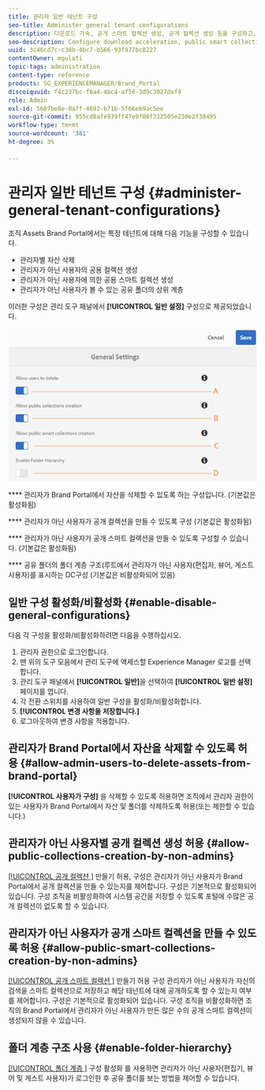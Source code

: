 ```yaml
---
title: 관리자 일반 테넌트 구성
seo-title: Administer general tenant configurations
description: 다운로드 가속, 공개 스마트 컬렉션 생성, 공개 컬렉션 생성 등을 구성하고, 관리 사용자가 테넌트에 대한 자산을 삭제할 수 있도록 합니다.
seo-description: Configure download acceleration, public smart collection creation, public collection creation, and enable admin users to delete assets on tenants.
uuid: 3c46cd7c-c38b-4bc7-b566-93f977bc8227
contentOwner: mgulati
topic-tags: administration
content-type: reference
products: SG_EXPERIENCEMANAGER/Brand_Portal
discoiquuid: f4c237bc-f6a4-4bc4-af56-3d9c3027daf4
role: Admin
exl-id: 5607be8e-0a7f-4692-b71b-5f66eb9ac5ee
source-git-commit: 955cd8afe939ff47e9f08f312505e230e2f38495
workflow-type: tm+mt
source-wordcount: '381'
ht-degree: 3%

---
```


# 관리자 일반 테넌트 구성 {#administer-general-tenant-configurations}

조직 Assets Brand Portal에서는 특정 테넌트에 대해 다음 기능을 구성할 수 있습니다.

* 관리자별 자산 삭제
* 관리자가 아닌 사용자의 공용 컬렉션 생성
* 관리자가 아닌 사용자에 의한 공용 스마트 컬렉션 생성
* 관리자가 아닌 사용자가 볼 수 있는 공유 폴더의 상위 계층

이러한 구성은 관리 도구 패널에서 **[!UICONTROL 일반 설정]** 구성으로 제공되었습니다.

![](assets/general-config.png)

****   관리자가 Brand Portal에서 자산을 삭제할 수 있도록 하는 구성입니다. (기본값은 활성화됨)

****   관리자가 아닌 사용자가 공개 컬렉션을 만들 수 있도록 구성 (기본값은 활성화됨)

****   관리자가 아닌 사용자가 공개 스마트 컬렉션을 만들 수 있도록 구성할 수 있습니다. (기본값은 활성화됨)

****  공유 폴더의 폴더 계층 구조(루트에서 관리자가 아닌 사용자(편집자, 뷰어, 게스트 사용자)를 표시하는 DC구성 (기본값은 비활성화되어 있음)

## 일반 구성 활성화/비활성화 {#enable-disable-general-configurations}

다음 각 구성을 활성화/비활성화하려면 다음을 수행하십시오.

1. 관리자 권한으로 로그인합니다.
1. 맨 위의 도구 모음에서 관리 도구에 액세스할 Experience Manager 로고를 선택합니다.
1. 관리 도구 패널에서 **[!UICONTROL 일반]**&#x200B;을 선택하여 **[!UICONTROL 일반 설정]** 페이지를 엽니다.
1. 각 전환 스위치를 사용하여 일반 구성을 활성화/비활성화합니다.
1. **[!UICONTROL 변경 사항을 저장합니다.]**
1. 로그아웃하여 변경 사항을 적용합니다.

## 관리자가 Brand Portal에서 자산을 삭제할 수 있도록 허용 {#allow-admin-users-to-delete-assets-from-brand-portal}

**[!UICONTROL 사용자가 구성]** 을 삭제할 수 있도록 허용하면 조직에서 관리자 권한이 있는 사용자가 Brand Portal에서 자산 및 폴더를 삭제하도록 허용(또는 제한할 수 있습니다.)

## 관리자가 아닌 사용자별 공개 컬렉션 생성 허용 {#allow-public-collections-creation-by-non-admins}

[[!UICONTROL 공개 컬렉션 ]](../using/brand-portal-share-collection.md#main-pars-text-1915052376) 만들기 허용, 구성은 관리자가 아닌 사용자가 Brand Portal에서 공개 컬렉션을 만들 수 있는지를 제어합니다. 구성은 기본적으로 활성화되어 있습니다. 구성 조직을 비활성화하여 시스템 공간을 저장할 수 있도록 포털에 수많은 공개 컬렉션이 없도록 할 수 있습니다.

## 관리자가 아닌 사용자가 공개 스마트 컬렉션을 만들 수 있도록 허용 {#allow-public-smart-collections-creation-by-non-admins}

[[!UICONTROL 공개 스마트 컬렉션 ]](../using/brand-portal-searching.md#main-pars-header-500620467) 만들기 허용 구성 관리자가 아닌 사용자가 자신의 검색을 스마트 컬렉션으로 저장하고 해당 테넌트에 대해 공개하도록 할 수 있는지 여부를 제어합니다. 구성은 기본적으로 활성화되어 있습니다. 구성 조직을 비활성화하면 조직의 Brand Portal에서 관리자가 아닌 사용자가 만든 많은 수의 공개 스마트 컬렉션이 생성되지 않을 수 있습니다.

<!-- 
## Allow download acceleration {#allow-download-acceleration}

[[!UICONTROL Allow download acceleration]](../using/accelerated-download.md) configuration lets the organizations to allow accelerated downloads of assets from Brand Portal and shared links, by integrating with IBM Aspera Connect that is an install-on-demand application. The application uses proprietary technology to remove TCP overheads.
-->

## 폴더 계층 구조 사용 {#enable-folder-hierarchy}

[[!UICONTROL 폴더 계층 ]](../using/brand-portal-sharing-folders.md#non-admin-user-access-to-shared-folders) 구성 활성화 를 사용하면 관리자가 아닌 사용자(편집기, 뷰어 및 게스트 사용자)가 로그인한 후 공유 폴더를 보는 방법을 제어할 수 있습니다.

